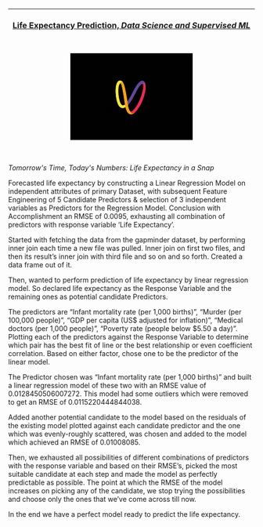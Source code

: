 <p align="center">
  
  ___
</p>
<h3 align="center">
  
  [Life Expectancy Prediction, _Data Science and Supervised ML_](https://github.com/arif9799/LIFE-EXPECTANCY-PREDICTION)
</h3>
<br>

<p align="center">
  <img src="https://github.com/arif9799/arif9799/blob/main/gifs/LifeExpectancy.gif" width="250" alt="Description">
</p>
<br>

_Tomorrow's Time, Today's Numbers: Life Expectancy in a Snap_ 

Forecasted life expectancy by constructing a Linear Regression Model on independent attributes of primary Dataset, with subsequent Feature Engineering of 5 Candidate Predictors & selection of 3 independent variables as Predictors for the Regression Model. Conclusion with Accomplishment an RMSE of 0.0095, exhausting all combination of predictors with response variable ‘Life Expectancy’.
<br>



Started with fetching the data from the gapminder dataset, by performing inner join each time a new file was pulled. 
Inner join on first two files, and then its result’s inner join with third file and so on and so forth. Created a data frame out of it.

Then, wanted to perform prediction of life expectancy by linear regression model. So declared life expectancy as the Response Variable and 
the remaining ones as potential candidate Predictors.

The predictors are “Infant mortality rate (per 1,000 births)”, “Murder (per 100,000 people)”, “GDP per capita (US$ adjusted for inflation)”, 
“Medical doctors (per 1,000 people)”, “Poverty rate (people below $5.50 a day)”. Plotting each of the predictors against the Response Variable 
to determine which pair has the best fit of line or the best relationship or even coefficient correlation. Based on either factor, 
chose one to be the predictor of the linear model.

The Predictor chosen was “Infant mortality rate (per 1,000 births)” and built a linear regression model of these two with an RMSE value of 0.0128450506007272.
This model had some outliers which were removed to get an RMSE of 0.0115220444844038.

Added another potential candidate to the model based on the residuals of the existing model plotted against each candidate predictor and the one which was
evenly-roughly scattered, was chosen and added to the model which achieved an RMSE of 0.01008085.

Then, we exhausted all possibilities of different combinations of predictors with the response variable and based on their RMSE’s, picked the most suitable 
candidate at each step and made the model as perfectly predictable as possible. The point at which the RMSE of the model increases on picking any of the candidate,
we stop trying the possibilities and choose only the ones that we’ve come across till now.

In the end we have a perfect model ready to predict the life expectancy.
